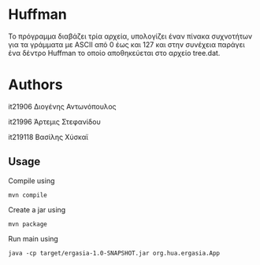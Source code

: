 
# Huffman 

Το πρόγραμμα διαβάζει τρία αρχεία, υπολογίζει έναν πίνακα συχνοτήτων για τα 
γράμματα με ASCII από 0 έως και 127 και στην συνέχεια παράγει ένα δέντρο 
Huffman το οποίο αποθηκεύεται στο αρχείο tree.dat.

# Authors

it21906 Διογένης Αντωνόπουλος

it21996 Άρτεμις Στεφανίδου

it219118 Βασίλης Χύσκαϊ

## Usage

Compile using 

```
mvn compile
```

Create a jar using 

```
mvn package
```

Run main using 

```
java -cp target/ergasia-1.0-SNAPSHOT.jar org.hua.ergasia.App
```

